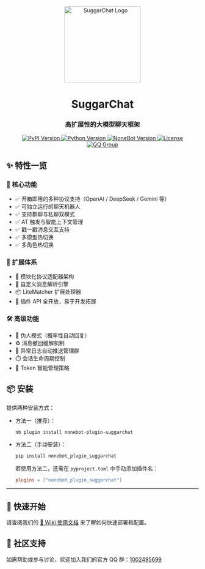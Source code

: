 <div align="center">
  <a href="https://github.com/JohnRichard4096/nonebot_plugin_suggarchat/">
    <img src="https://github.com/user-attachments/assets/b5162036-5b17-4cf4-b0cb-8ec842a71bc6" width="200" alt="SuggarChat Logo">
  </a>
  <h1>SuggarChat</h1>
  <h3>高扩展性的大模型聊天框架</h3>

  <p>
    <a href="https://pypi.org/project/nonebot-plugin-suggarchat/">
      <img src="https://img.shields.io/pypi/v/nonebot-plugin-suggarchat?color=blue&style=flat-square" alt="PyPI Version">
    </a>
    <a href="https://www.python.org/">
      <img src="https://img.shields.io/badge/python-3.9+-blue?logo=python&style=flat-square" alt="Python Version">
    </a>
    <a href="https://nonebot.dev/">
      <img src="https://img.shields.io/badge/nonebot2-2.0.0rc4+-blue?style=flat-square" alt="NoneBot Version">
    </a>
    <a href="LICENSE">
      <img src="https://img.shields.io/github/license/JohnRichard4096/nonebot_plugin_suggarchat?style=flat-square" alt="License">
    </a>
    <a href="https://qm.qq.com/q/PFcfb4296m">
      <img src="https://img.shields.io/badge/QQ%E7%BE%A4-1002495699-blue?style=flat-square" alt="QQ Group">
    </a>
  </p>
</div>

## ✨ 特性一览

### 🚀 核心功能

- ✅ 开箱即用的多种协议支持（OpenAI / DeepSeek / Gemini 等）
- ✅ 可独立运行的聊天机器人
- ✅ 支持群聊与私聊双模式
- ✅ AT 触发与智能上下文管理
- ✅ 戳一戳消息交互支持
- ✅ 多模型热切换
- ✅ 多角色热切换

### 🧩 扩展体系

- 🔌 模块化协议适配器架构
- 🧠 自定义消息解析引擎
- 📦 LiteMatcher 扩展处理器
- 🧰 插件 API 全开放，易于开发拓展

### 🛠️ 高级功能

- 🤖 伪人模式（概率性自动回复）
- ♻️ 消息撤回缓解机制
- 🚨 异常日志自动推送管理群
- ⏱️ 会话生命周期控制
- 🔐 Token 智能管理策略

## 📦 安装

提供两种安装方式：

- 方法一（推荐）：

  ```bash
  nb plugin install nonebot-plugin-suggarchat
  ```

- 方法二（手动安装）：

  ```bash
  pip install nonebot_plugin_suggarchat
  ```

  若使用方法二，还需在 `pyproject.toml` 中手动添加插件名：

  ```toml
  plugins = ["nonebot_plugin_suggarchat"]
  ```

---

## 🧭 快速开始

请查阅我们的 [📘 Wiki 使用文档](https://github.com/LiteSuggarDEV/nonebot_plugin_suggarchat/wiki) 来了解如何快速部署和配置。

## 💬 社区支持

如需帮助或参与讨论，欢迎加入我们的官方 QQ 群：[1002495699](https://qm.qq.com/q/PFcfb4296m)